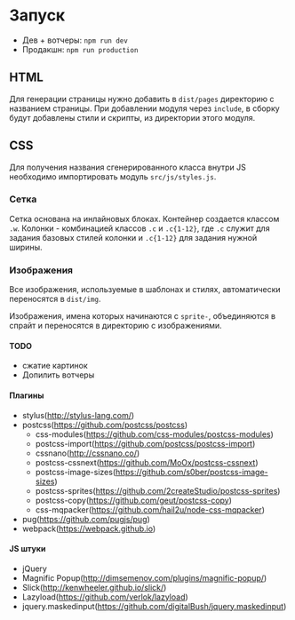 # Запуск
- Дев + вотчеры: `npm run dev`
- Продакшн: `npm run production`

## HTML
Для генерации страницы нужно добавить в `dist/pages` директорию с 
названием страницы. При добавлении модуля через `include`, в сборку 
будут добавлены стили и скрипты, из директории этого модуля.

## CSS
Для получения названия сгенерированного класса внутри JS необходимо
импортировать модуль `src/js/styles.js`.

### Сетка
Сетка основана на инлайновых блоках. Контейнер создается классом `.w`.
Колонки - комбинацией классов `.c` и `.c{1-12}`, где `.c` служит для задания
базовых стилей колонки и `.c{1-12}` для задания нужной ширины.

### Изображения
Все изображения, используемые в шаблонах и стилях, автоматически 
переносятся в `dist/img`. 

Изображения, имена которых начинаются с `sprite-`, объединяются в спрайт
и переносятся в директорию с изображениями.

#### TODO
- сжатие картинок
- Допилить вотчеры

#### Плагины
- stylus(http://stylus-lang.com/)
- postcss(https://github.com/postcss/postcss)
    - css-modules(https://github.com/css-modules/postcss-modules)
    - postcss-import(https://github.com/postcss/postcss-import)
    - cssnano(http://cssnano.co/)
    - postcss-cssnext(https://github.com/MoOx/postcss-cssnext)
    - postcss-image-sizes(https://github.com/s0ber/postcss-image-sizes)
    - postcss-sprites(https://github.com/2createStudio/postcss-sprites)
    - postcss-copy(https://github.com/geut/postcss-copy)
    - css-mqpacker(https://github.com/hail2u/node-css-mqpacker)
- pug(https://github.com/pugjs/pug)
- webpack(https://webpack.github.io)

#### JS штуки
- jQuery
- Magnific Popup(http://dimsemenov.com/plugins/magnific-popup/)
- Slick(http://kenwheeler.github.io/slick/)
- Lazyload(https://github.com/verlok/lazyload)
- jquery.maskedinput(https://github.com/digitalBush/jquery.maskedinput)